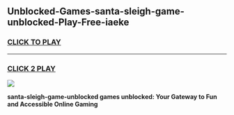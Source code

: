 
## Unblocked-Games-santa-sleigh-game-unblocked-Play-Free-iaeke
<h3>
<a href="https://premium76.site?title=santa-sleigh-game-unblocked&ref=22A">CLICK TO PLAY</a></h3>
<hr>

<h3>
<a href="https://premium76.site?title=santa-sleigh-game-unblocked&ref=22A">CLICK 2 PLAY</a>
  
</h3>

<a href="https://premium76.site?title=santa-sleigh-game-unblocked&ref=22A"><img src="https://clearcache.store/games.png"></a>


**santa-sleigh-game-unblocked games unblocked: Your Gateway to Fun and Accessible Online Gaming**
